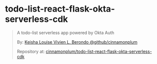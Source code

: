 # todo-list-react-flask-okta-serverless-cdk

> A todo-list serverless app powered by Okta Auth
> 
> By: [Keisha Louise Vivien L. Berondo @github/cinnamonplum](https://github.com/cinnamonplum)
>
> Repository at: [cinnamonplum/todo-list-react-flask-okta-serverless-cdk](https://github.com/cinnamonplum/todo-list-react-flask-okta-serverless-cdk)